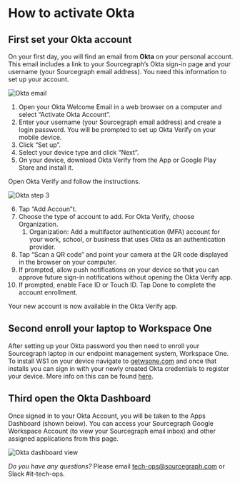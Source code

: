 # How to activate Okta

## First set your Okta account

On your first day, you will find an email from **Okta** on your personal account. This email includes a link to your Sourcegraph’s Okta sign-in page and your username (your Sourcegraph email address). You need this information to set up your account.

![Okta email](https://storage.googleapis.com/sourcegraph-assets/handbook/Okta-activation-steps/step1.png)

1. Open your Okta Welcome Email in a web browser on a computer and select “Activate Okta Account”.
2. Enter your username (your Sourcegraph email address) and create a login password. You will be prompted to set up Okta Verify on your mobile device.
3. Click “Set up”.
4. Select your device type and click “Next”.
5. On your device, download Okta Verify from the App or Google Play Store and install it.

Open Okta Verify and follow the instructions.

![Okta step 3](https://storage.googleapis.com/sourcegraph-assets/handbook/Okta-activation-steps/step2.png)

6. Tap “Add Accoun”t.
7. Choose the type of account to add. For Okta Verify, choose Organization.
   1. Organization: Add a multifactor authentication (MFA) account for your work, school, or business that uses Okta as an authentication provider.
8. Tap “Scan a QR code” and point your camera at the QR code displayed in the browser on your computer.
9. If prompted, allow push notifications on your device so that you can approve future sign-in notifications without opening the Okta Verify app.
10. If prompted, enable Face ID or Touch ID. Tap Done to complete the account enrollment.

Your new account is now available in the Okta Verify app.

## Second enroll your laptop to Workspace One

After setting up your Okta password you then need to enroll your Sourcegraph laptop in our endpoint management system, Workspace One. To install WS1 on your device navigate to [getwsone.com](getwsone.com) and once that installs you can sign in with your newly created Okta credentials to register your device. More info on this can be found [here](../endpoint-antivirus.md#what-is-workspace-one).

## Third open the Okta Dashboard

Once signed in to your Okta Account, you will be taken to the Apps Dashboard (shown below). You can access your Sourcegraph Google Workspace Account (to view your Sourcegraph email inbox) and other assigned applications from this page.

![Okta dashboard view](https://storage.googleapis.com/sourcegraph-assets/handbook/Okta-activation-steps/step3.png)

_Do you have any questions?_ Please email tech-ops@sourcegraph.com or Slack #it-tech-ops.
